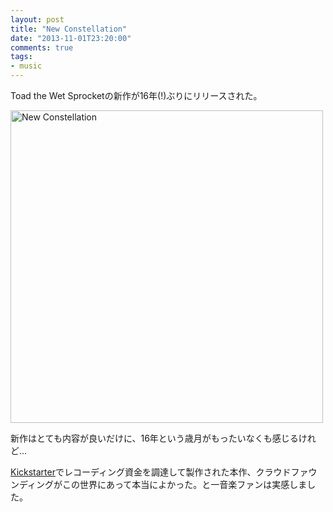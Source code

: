 ```yaml
---
layout: post
title: "New Constellation"
date: "2013-11-01T23:20:00"
comments: true
tags: 
- music
---
```


Toad the Wet Sprocketの新作が16年(!)ぶりにリリースされた。

<!--more-->

<a href="http://www.amazon.co.jp/New-Constellation-Toad-Wet-Sprocket/dp/B00ELE8EW2%3FSubscriptionId%3D0AVSM5SVKRWTFMG7ZR82%26tag%3Dhikarock-22%26linkCode%3Dxm2%26camp%3D2025%26creative%3D165953%26creativeASIN%3DB00ELE8EW2" target="_blank" title="New Constellation"><img src="http://ecx.images-amazon.com/images/I/51ppB4Se1fL.jpg" width="500" height="500" alt="New Constellation" /></a>

新作はとても内容が良いだけに、16年という歳月がもったいなくも感じるけれど...

[Kickstarter](http://www.kickstarter.com/projects/toadthewetsprocket/new-studio-album-from-toad-the-wet-sprocket)でレコーディング資金を調達して製作された本作、クラウドファウンディングがこの世界にあって本当によかった。と一音楽ファンは実感しました。

